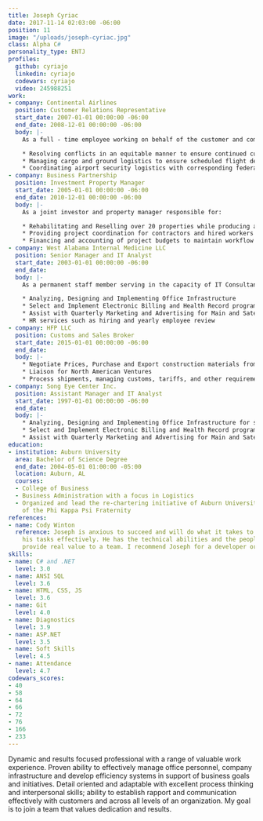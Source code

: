 ```yaml
---
title: Joseph Cyriac
date: 2017-11-14 02:03:00 -06:00
position: 11
image: "/uploads/joseph-cyriac.jpg"
class: Alpha C#
personality_type: ENTJ
profiles:
  github: cyriajo
  linkedin: cyriajo
  codewars: cyriajo
  video: 245988251
work:
- company: Continental Airlines
  position: Customer Relations Representative
  start_date: 2007-01-01 00:00:00 -06:00
  end_date: 2008-12-01 00:00:00 -06:00
  body: |-
    As a full - time employee working on behalf of the customer and company responsible for:

    * Resolving conflicts in an equitable manner to ensure continued customer loyalty
    * Managing cargo and ground logistics to ensure scheduled flight departure
    * Coordinating airport security logistics with corresponding federal agencies
- company: Business Partnership
  position: Investment Property Manager
  start_date: 2005-01-01 00:00:00 -06:00
  end_date: 2010-12-01 00:00:00 -06:00
  body: |-
    As a joint investor and property manager responsible for:

    * Rehabilitating and Reselling over 20 properties while producing an average profit margin of 25% on investments
    * Providing project coordination for contractors and hired workers to ensure construction and sale deadlines
    * Financing and accounting of project budgets to maintain workflow and to ensure profitability
- company: West Alabama Internal Medicine LLC
  position: Senior Manager and IT Analyst
  start_date: 2003-01-01 00:00:00 -06:00
  end_date: 
  body: |-
    As a permanent staff member serving in the capacity of IT Consultant and Senior Office Manager responsible for:

    * Analyzing, Designing and Implementing Office Infrastructure
    * Select and Implement Electronic Billing and Health Record program Practice Partner
    * Assist with Quarterly Marketing and Advertising for Main and Satellite locations
    * HR services such as hiring and yearly employee review
- company: HFP LLC
  position: Customs and Sales Broker
  start_date: 2015-01-01 00:00:00 -06:00
  end_date: 
  body: |-
    * Negotiate Prices, Purchase and Export construction materials from companies such as Georgia Pacific
    * Liaison for North American Ventures
    * Process shipments, managing customs, tariffs, and other requirements
- company: Song Eye Center Inc.
  position: Assistant Manager and IT Analyst
  start_date: 1997-01-01 00:00:00 -06:00
  end_date: 
  body: |-
    * Analyzing, Designing and Implementing Office Infrastructure for several locations
    * Select and Implement Electronic Billing and Health Record program Practice Partner
    * Assist with Quarterly Marketing and Advertising for Main and Satellite locations
education:
- institution: Auburn University
  area: Bachelor of Science Degree
  end_date: 2004-05-01 01:00:00 -05:00
  location: Auburn, AL
  courses:
  - College of Business
  - Business Administration with a focus in Logistics
  - Organized and lead the re-chartering initiative of Auburn University's chapter
    of the Phi Kappa Psi Fraternity
references:
- name: Cody Winton
  reference: Joseph is anxious to succeed and will do what it takes to accomplish
    his tasks effectively. He has the technical abilities and the people skills to
    provide real value to a team. I recommend Joseph for a developer or QA position.
skills:
- name: C# and .NET
  level: 3.0
- name: ANSI SQL
  level: 3.6
- name: HTML, CSS, JS
  level: 3.6
- name: Git
  level: 4.0
- name: Diagnostics
  level: 3.9
- name: ASP.NET
  level: 3.5
- name: Soft Skills
  level: 4.5
- name: Attendance
  level: 4.7
codewars_scores:
- 40
- 58
- 64
- 66
- 72
- 76
- 166
- 233
---
```


Dynamic and results focused professional with a range of valuable work experience. Proven ability to effectively manage office personnel, company infrastructure and develop efficiency systems in support of business goals and initiatives. Detail oriented and adaptable with excellent process thinking and interpersonal skills; ability to establish rapport and communication effectively with customers and across all levels of an organization. My goal is to join a team that values dedication and results.